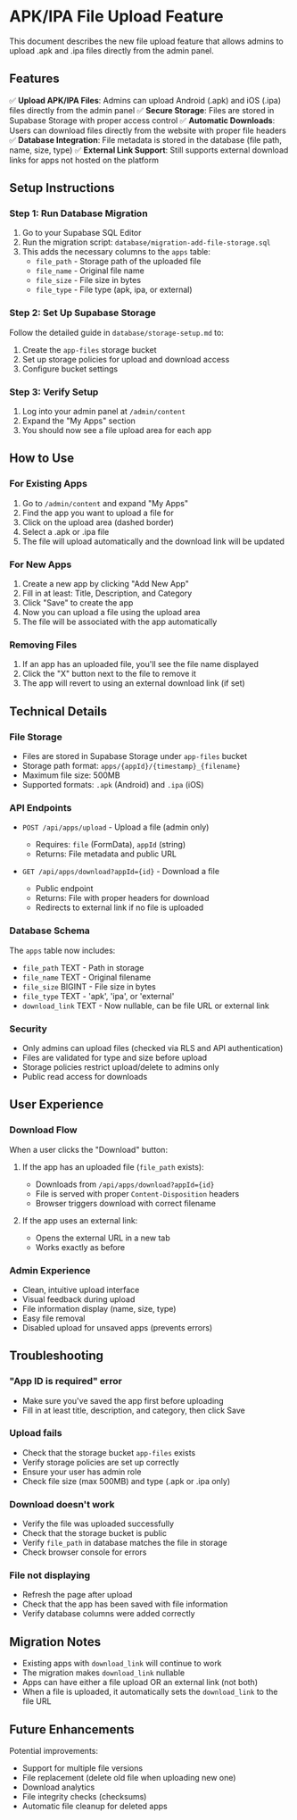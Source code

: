 # APK/IPA File Upload Feature

This document describes the new file upload feature that allows admins to upload .apk and .ipa files directly from the admin panel.

## Features

✅ **Upload APK/IPA Files**: Admins can upload Android (.apk) and iOS (.ipa) files directly from the admin panel
✅ **Secure Storage**: Files are stored in Supabase Storage with proper access control
✅ **Automatic Downloads**: Users can download files directly from the website with proper file headers
✅ **Database Integration**: File metadata is stored in the database (file path, name, size, type)
✅ **External Link Support**: Still supports external download links for apps not hosted on the platform

## Setup Instructions

### Step 1: Run Database Migration

1. Go to your Supabase SQL Editor
2. Run the migration script: `database/migration-add-file-storage.sql`
3. This adds the necessary columns to the `apps` table:
   - `file_path` - Storage path of the uploaded file
   - `file_name` - Original file name
   - `file_size` - File size in bytes
   - `file_type` - File type (apk, ipa, or external)

### Step 2: Set Up Supabase Storage

Follow the detailed guide in `database/storage-setup.md` to:
1. Create the `app-files` storage bucket
2. Set up storage policies for upload and download access
3. Configure bucket settings

### Step 3: Verify Setup

1. Log into your admin panel at `/admin/content`
2. Expand the "My Apps" section
3. You should now see a file upload area for each app

## How to Use

### For Existing Apps

1. Go to `/admin/content` and expand "My Apps"
2. Find the app you want to upload a file for
3. Click on the upload area (dashed border)
4. Select a .apk or .ipa file
5. The file will upload automatically and the download link will be updated

### For New Apps

1. Create a new app by clicking "Add New App"
2. Fill in at least: Title, Description, and Category
3. Click "Save" to create the app
4. Now you can upload a file using the upload area
5. The file will be associated with the app automatically

### Removing Files

1. If an app has an uploaded file, you'll see the file name displayed
2. Click the "X" button next to the file to remove it
3. The app will revert to using an external download link (if set)

## Technical Details

### File Storage

- Files are stored in Supabase Storage under `app-files` bucket
- Storage path format: `apps/{appId}/{timestamp}_{filename}`
- Maximum file size: 500MB
- Supported formats: `.apk` (Android) and `.ipa` (iOS)

### API Endpoints

- `POST /api/apps/upload` - Upload a file (admin only)
  - Requires: `file` (FormData), `appId` (string)
  - Returns: File metadata and public URL

- `GET /api/apps/download?appId={id}` - Download a file
  - Public endpoint
  - Returns: File with proper headers for download
  - Redirects to external link if no file is uploaded

### Database Schema

The `apps` table now includes:
- `file_path` TEXT - Path in storage
- `file_name` TEXT - Original filename
- `file_size` BIGINT - File size in bytes
- `file_type` TEXT - 'apk', 'ipa', or 'external'
- `download_link` TEXT - Now nullable, can be file URL or external link

### Security

- Only admins can upload files (checked via RLS and API authentication)
- Files are validated for type and size before upload
- Storage policies restrict upload/delete to admins only
- Public read access for downloads

## User Experience

### Download Flow

When a user clicks the "Download" button:

1. If the app has an uploaded file (`file_path` exists):
   - Downloads from `/api/apps/download?appId={id}`
   - File is served with proper `Content-Disposition` headers
   - Browser triggers download with correct filename

2. If the app uses an external link:
   - Opens the external URL in a new tab
   - Works exactly as before

### Admin Experience

- Clean, intuitive upload interface
- Visual feedback during upload
- File information display (name, size, type)
- Easy file removal
- Disabled upload for unsaved apps (prevents errors)

## Troubleshooting

### "App ID is required" error
- Make sure you've saved the app first before uploading
- Fill in at least title, description, and category, then click Save

### Upload fails
- Check that the storage bucket `app-files` exists
- Verify storage policies are set up correctly
- Ensure your user has admin role
- Check file size (max 500MB) and type (.apk or .ipa only)

### Download doesn't work
- Verify the file was uploaded successfully
- Check that the storage bucket is public
- Verify `file_path` in database matches the file in storage
- Check browser console for errors

### File not displaying
- Refresh the page after upload
- Check that the app has been saved with file information
- Verify database columns were added correctly

## Migration Notes

- Existing apps with `download_link` will continue to work
- The migration makes `download_link` nullable
- Apps can have either a file upload OR an external link (not both)
- When a file is uploaded, it automatically sets the `download_link` to the file URL

## Future Enhancements

Potential improvements:
- Support for multiple file versions
- File replacement (delete old file when uploading new one)
- Download analytics
- File integrity checks (checksums)
- Automatic file cleanup for deleted apps

